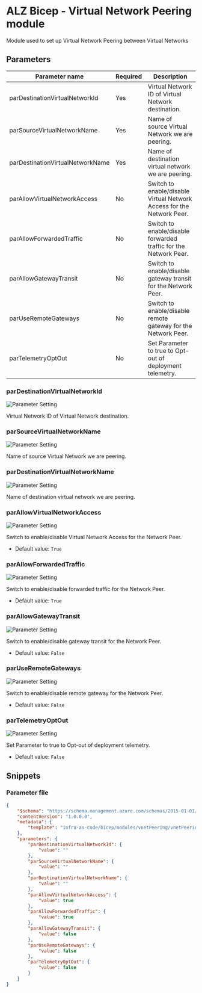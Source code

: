 # ALZ Bicep - Virtual Network Peering module

Module used to set up Virtual Network Peering between Virtual Networks

## Parameters

Parameter name | Required | Description
-------------- | -------- | -----------
parDestinationVirtualNetworkId | Yes      | Virtual Network ID of Virtual Network destination.
parSourceVirtualNetworkName | Yes      | Name of source Virtual Network we are peering.
parDestinationVirtualNetworkName | Yes      | Name of destination virtual network we are peering.
parAllowVirtualNetworkAccess | No       | Switch to enable/disable Virtual Network Access for the Network Peer.
parAllowForwardedTraffic | No       | Switch to enable/disable forwarded traffic for the Network Peer.
parAllowGatewayTransit | No       | Switch to enable/disable gateway transit for the Network Peer.
parUseRemoteGateways | No       | Switch to enable/disable remote gateway for the Network Peer.
parTelemetryOptOut | No       | Set Parameter to true to Opt-out of deployment telemetry.

### parDestinationVirtualNetworkId

![Parameter Setting](https://img.shields.io/badge/parameter-required-orange?style=flat-square)

Virtual Network ID of Virtual Network destination.

### parSourceVirtualNetworkName

![Parameter Setting](https://img.shields.io/badge/parameter-required-orange?style=flat-square)

Name of source Virtual Network we are peering.

### parDestinationVirtualNetworkName

![Parameter Setting](https://img.shields.io/badge/parameter-required-orange?style=flat-square)

Name of destination virtual network we are peering.

### parAllowVirtualNetworkAccess

![Parameter Setting](https://img.shields.io/badge/parameter-optional-green?style=flat-square)

Switch to enable/disable Virtual Network Access for the Network Peer.

- Default value: `True`

### parAllowForwardedTraffic

![Parameter Setting](https://img.shields.io/badge/parameter-optional-green?style=flat-square)

Switch to enable/disable forwarded traffic for the Network Peer.

- Default value: `True`

### parAllowGatewayTransit

![Parameter Setting](https://img.shields.io/badge/parameter-optional-green?style=flat-square)

Switch to enable/disable gateway transit for the Network Peer.

- Default value: `False`

### parUseRemoteGateways

![Parameter Setting](https://img.shields.io/badge/parameter-optional-green?style=flat-square)

Switch to enable/disable remote gateway for the Network Peer.

- Default value: `False`

### parTelemetryOptOut

![Parameter Setting](https://img.shields.io/badge/parameter-optional-green?style=flat-square)

Set Parameter to true to Opt-out of deployment telemetry.

- Default value: `False`

## Snippets

### Parameter file

```json
{
    "$schema": "https://schema.management.azure.com/schemas/2015-01-01/deploymentParameters.json#",
    "contentVersion": "1.0.0.0",
    "metadata": {
        "template": "infra-as-code/bicep/modules/vnetPeering/vnetPeering.json"
    },
    "parameters": {
        "parDestinationVirtualNetworkId": {
            "value": ""
        },
        "parSourceVirtualNetworkName": {
            "value": ""
        },
        "parDestinationVirtualNetworkName": {
            "value": ""
        },
        "parAllowVirtualNetworkAccess": {
            "value": true
        },
        "parAllowForwardedTraffic": {
            "value": true
        },
        "parAllowGatewayTransit": {
            "value": false
        },
        "parUseRemoteGateways": {
            "value": false
        },
        "parTelemetryOptOut": {
            "value": false
        }
    }
}
```
